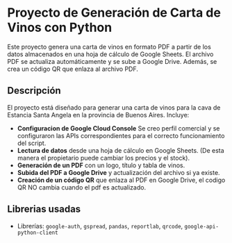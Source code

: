 # Proyecto de Generación de Carta de Vinos con Python

Este proyecto genera una carta de vinos en formato PDF a partir de los datos almacenados en una hoja de cálculo de Google Sheets. El archivo PDF se actualiza automáticamente y se sube a Google Drive. Además, se crea un código QR que enlaza al archivo PDF.

## Descripción

El proyecto está diseñado para generar una carta de vinos para la cava de Estancia Santa Angela en la provincia de Buenos Aires. Incluye:

- **Configuracion de Google Cloud Console** Se creo perfil comercial y se configuraron las APIs correspondientes para el correcto funcionamiento del script.
- **Lectura de datos** desde una hoja de cálculo en Google Sheets. (De esta manera el propietario puede cambiar los precios y el stock).
- **Generación de un PDF** con un logo, título y tabla de vinos.
- **Subida del PDF a Google Drive** y actualización del archivo si ya existe.
- **Creación de un código QR** que enlaza al PDF en Google Drive, el codigo QR NO cambia cuando el pdf es actualizado. 

## Librerias usadas

- Librerías: `google-auth`, `gspread`, `pandas`, `reportlab`, `qrcode`, `google-api-python-client`


